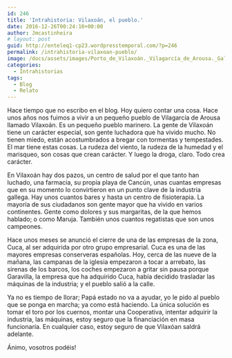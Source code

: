 ```yaml
---
id: 246
title: 'Intrahistoria: Vilaxoán, el pueblo.'
date: 2016-12-26T00:24:10+00:00
author: Jmcastinheira
# layout: post
guid: http://enteleq1-cp23.wordpresstemporal.com/?p=246
permalink: /intrahistoria-vilaxoan-pueblo/
image: /docs/assets/images/Porto_de_Vilaxoán._Vilagarcía_de_Arousa._Galiza_VV04.jpg
categories:
  - Intrahistorias
tags:
  - Blog
  - Relato
---
```

Hace tiempo que no escribo en el blog. Hoy quiero contar una cosa. Hace unos años nos fuimos a vivir a un pequeño pueblo de Vilagarcía de Arousa llamado Vilaxoán. Es un pequeño pueblo marinero. La gente de Vilaxoán tiene un carácter especial, son gente luchadora que ha vivido mucho. No tienen miedo, están acostumbrados a bregar con tormentas y tempestades. El mar tiene estas cosas. La rudeza del viento, la rudeza de la humedad y el marisqueo, son cosas que crean carácter. Y luego la droga, claro. Todo crea carácter.

En Vilaxoán hay dos pazos, un centro de salud por el que tanto han luchado, una farmacia, su propia playa de Cancún, unas cuantas empresas que en su momento lo convirtieron en un punto clave de la industria gallega. Hay unos cuantos bares y hasta un centro de fisioterapia. La mayoría de sus ciudadanos son gente mayor que ha vivido en varios continentes. Gente como dolores y sus margaritas, de la que hemos hablado; o como Maruja. También unos cuantos regatistas que son unos campeones.

Hace unos meses se anunció el cierre de una de las empresas de la zona, Cuca, al ser adquirida por otro grupo empresarial. Cuca es una de las mayores empresas conserveras españolas. Hoy, cerca de las nueve de la mañana, las campanas de la iglesia empezaron a tocar a arrebato, las sirenas de los barcos, los coches empezaron a gritar sin pausa porque Garavilla, la empresa que ha adquirido Cuca, había decidido trasladar las máquinas de la industria; y el pueblo salió a la calle.

Ya no es tiempo de llorar; Papá estado no va a ayudar, yo le pido al pueblo que se ponga en marcha; ya como está haciendo. La única solución es tomar el toro por los cuernos, montar una Cooperativa, intentar adquirir la industria, las máquinas, estoy seguro que la financiación en masa funcionaría. En cualquier caso, estoy seguro de que Vilaxóan saldrá adelante.

Ánimo, vosotros podéis!